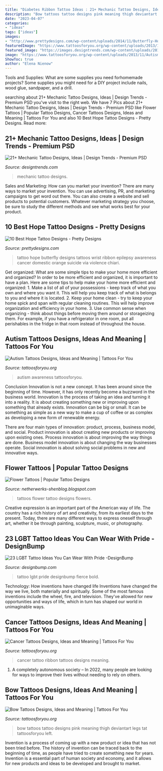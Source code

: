 ```yaml
---
title: "Diabetes Ribbon Tattoo Ideas : 21+ Mechanic Tattoo Designs, Ideas"
description: "Bow tattoos tattoo designs pink meaning thigh deviantart legs tat tattoosforyou left"
date: "2023-04-07"
categories:
- "ideas"
tags: ["ideas"]
images:
- "http://www.prettydesigns.com/wp-content/uploads/2014/11/Butterfly-Hope-Tattoo.jpg"
featuredImage: "https://www.tattoosforyou.org/wp-content/uploads/2013/11/Autism-Tattoos-768x1024.jpg"
featured_image: "https://images.designtrends.com/wp-content/uploads/2016/08/03154517/Green-Color-Mechanic-Tattoo.jpg"
image: "https://www.tattoosforyou.org/wp-content/uploads/2013/11/Autism-Tattoos-768x1024.jpg"
ShowToc: true
author: "Elena Nienow"
---
```



Tools and Supplies: What are some supplies you need forhomemade projects?
Some supplies you might need for a DIY project include nails, wood glue, sandpaper, and a drill.

	

		
searching about 21+ Mechanic Tattoo Designs, Ideas | Design Trends - Premium PSD you've visit to the right web. We have 7 Pics about 21+ Mechanic Tattoo Designs, Ideas | Design Trends - Premium PSD like Flower Tattoos | Popular Tattoo Designs, Cancer Tattoos Designs, Ideas and Meaning | Tattoos For You and also 10 Best Hope Tattoo Designs - Pretty Designs. Read more:
		
    
## 21+ Mechanic Tattoo Designs, Ideas | Design Trends - Premium PSD

<img loading=lazy src="https://images.designtrends.com/wp-content/uploads/2016/08/03154517/Green-Color-Mechanic-Tattoo.jpg" onerror="this.onerror=null;this.src='https://tse2.mm.bing.net/th?id=OIP.1hkifrpEiOKExsmDkaSKmAHaHa&amp;pid=15.1';" alt="21+ Mechanic Tattoo Designs, Ideas | Design Trends - Premium PSD">

_Source: designtrends.com_

>mechanic tattoo designs. 

	

Sales and Marketing: How can you market your invention?
There are many ways to market your invention. You can use advertising, PR, and marketing campaigns to get word out there. You can also create a website and sell products to potential customers. Whatever marketing strategy you choose, be sure to study the different methods and see what works best for your product.

    
## 10 Best Hope Tattoo Designs - Pretty Designs

<img loading=lazy src="http://www.prettydesigns.com/wp-content/uploads/2014/11/Butterfly-Hope-Tattoo.jpg" onerror="this.onerror=null;this.src='https://tse3.mm.bing.net/th?id=OIP.xzJ40aRob9ZTXvtZBfuzIAHaJ6&amp;pid=15.1';" alt="10 Best Hope Tattoo Designs - Pretty Designs">

_Source: prettydesigns.com_

>tattoo hope butterfly designs tattoos wrist ribbon epilepsy awareness cancer domestic orange suicide via violence chiari. 

	

Get organized: What are some simple tips to make your home more efficient and organized?
In order to be more efficient and organized, it is important to have a plan. Here are some tips to help make your home more efficient and organized: 1. Make a list of all of your possessions - keep track of what you own and where you want it. This will help you keep track of what is belongs to you and where it is located. 
2. Keep your home clean - try to keep your home spick and span with regular cleaning routines. This will help improve organization and efficiency in your home. 3. Use common sense when organizing - think about things before moving them around or storageizing them. For example, if you have a refrigerator in one room, put all perishables in the fridge in that room instead of throughout the house. 
    
## Autism Tattoos Designs, Ideas And Meaning | Tattoos For You

<img loading=lazy src="https://www.tattoosforyou.org/wp-content/uploads/2013/11/Autism-Tattoos-768x1024.jpg" onerror="this.onerror=null;this.src='https://tse2.mm.bing.net/th?id=OIP.TpWUCNy9OKT0XMK7D-NnDAHaJ4&amp;pid=15.1';" alt="Autism Tattoos Designs, Ideas and Meaning | Tattoos For You">

_Source: tattoosforyou.org_

>autism awareness tattoosforyou. 

	

Conclusion
Innovation is not a new concept. It has been around since the beginning of time. However, it has only recently become a buzzword in the business world.
Innovation is the process of taking an idea and turning it into a reality. It is about creating something new or improving upon something that already exists. Innovation can be big or small. It can be something as simple as a new way to make a cup of coffee or as complex as developing a new form of renewable energy.

There are four main types of innovation: product, process, business model, and social. Product innovation is about creating new products or improving upon existing ones. Process innovation is about improving the way things are done. Business model innovation is about changing the way businesses operate. Social innovation is about solving social problems in new and innovative ways.

    
## Flower Tattoos | Popular Tattoo Designs

<img loading=lazy src="http://1.bp.blogspot.com/-wUcrAZq50V8/UQZZGk8NIQI/AAAAAAAANu0/ehEADGOhKDw/s1600/Flowers_tattoo_221.jpg" onerror="this.onerror=null;this.src='https://tse3.mm.bing.net/th?id=OIP.3-mibfn04xFMfls0zuk55gHaLH&amp;pid=15.1';" alt="Flower Tattoos | Popular Tattoo Designs">

_Source: netherwerks-shenblog.blogspot.com_

>tattoos flower tattoo designs flowers. 

	

Creative expression is an important part of the American way of life. The country has a rich history of art and creativity, from its earliest days to the present. Today, there are many different ways to express oneself through art, whether it be through painting, sculpture, music, or photography.

    
## 23 LGBT Tattoo Ideas You Can Wear With Pride -DesignBump

<img loading=lazy src="https://cdn.designbump.com/wp-content/uploads/2015/04/enhanced-23452-1427472949-3.jpg" onerror="this.onerror=null;this.src='https://tse2.mm.bing.net/th?id=OIP.voatgZQ9s92xtrVSDxvWCAHaJ3&amp;pid=15.1';" alt="23 LGBT Tattoo Ideas You Can Wear With Pride -DesignBump">

_Source: designbump.com_

>tattoo lgbt pride designbump fierce bold. 

	

Technology: How inventions have changed life
Inventions have changed the way we live, both materially and spiritually. Some of the most famous inventions include the wheel, fire, and television. They've allowed for new opportunities and ways of life, which in turn has shaped our world in unimaginable ways.

    
## Cancer Tattoos Designs, Ideas And Meaning | Tattoos For You

<img loading=lazy src="http://www.tattoosforyou.org/wp-content/uploads/2013/10/Cancer-Ribbon-Tattoo-Ideas.jpg" onerror="this.onerror=null;this.src='https://tse3.mm.bing.net/th?id=OIP.Pbx3nR4Ygb9TcBmbl0c0bwHaJ4&amp;pid=15.1';" alt="Cancer Tattoos Designs, Ideas and Meaning | Tattoos For You">

_Source: tattoosforyou.org_

>cancer tattoo ribbon tattoos designs meaning. 

	

1. A completely autonomous society – In 2022, many people are looking for ways to improve their lives without needing to rely on others.

    
## Bow Tattoos Designs, Ideas And Meaning | Tattoos For You

<img loading=lazy src="http://www.tattoosforyou.org/wp-content/uploads/2013/09/Bow-Tattoos-749x1024.jpg" onerror="this.onerror=null;this.src='https://tse1.mm.bing.net/th?id=OIP.5rbJTmpJO9Z7y4bkmfsV9AHaKI&amp;pid=15.1';" alt="Bow Tattoos Designs, Ideas and Meaning | Tattoos For You">

_Source: tattoosforyou.org_

>bow tattoos tattoo designs pink meaning thigh deviantart legs tat tattoosforyou left. 

	

Invention is a process of coming up with a new product or idea that has not been tried before. The history of invention can be traced back to the beginning of time, as people have tried to create something new for years. Invention is a essential part of human society and economy, and it allows for new products and ideas to be developed and brought to market.

